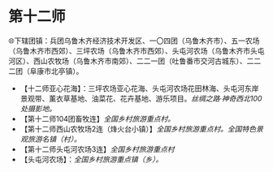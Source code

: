 # 第十二师
🌐下辖团镇：兵团乌鲁木齐经济技术开发区、一〇四团（乌鲁木齐市）、五一农场（乌鲁木齐市西郊）、三坪农场（乌鲁木齐市西郊）、头屯河农场（乌鲁木齐市头屯河区）、西山农牧场（乌鲁木齐市南郊）、二二一团（吐鲁番市交河古城东）、二二二团（阜康市北亭镇）。   
  
* 【十二师亚心花海】：三坪农场亚心花海、头屯河农场花田林海、头屯河东岸景观带、薰衣草基地、油菜花、花卉基地、游乐项目。*丝绸之路·神奇西北100处摄影地。*
* 【第十二师104团畜牧连】*全国乡村旅游重点村。*
* 【第十二师西山农牧场2连（烽火台小镇）】*全国乡村旅游重点村。全国特色景观旅游名镇（村）。*
* 【第十二师头屯河农场3连】*全国乡村旅游重点村*
* 【头屯河农场】：*全国乡村旅游重点镇（乡）。*